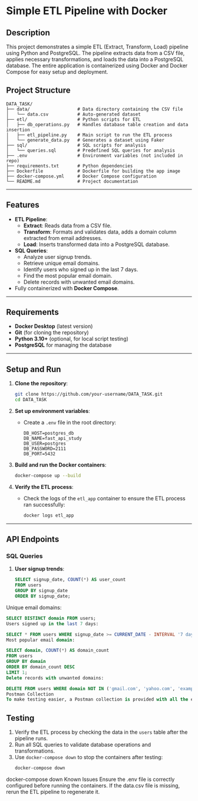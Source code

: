# Simple ETL Pipeline with Docker

## Description
This project demonstrates a simple ETL (Extract, Transform, Load) pipeline using Python and PostgreSQL. The pipeline extracts data from a CSV file, applies necessary transformations, and loads the data into a PostgreSQL database. The entire application is containerized using Docker and Docker Compose for easy setup and deployment.

## Project Structure
```
DATA_TASK/
├── data/                  # Data directory containing the CSV file
│   └── data.csv           # Auto-generated dataset
├── etl/                   # Python scripts for ETL
│   ├── db_operations.py   # Handles database table creation and data insertion
│   ├── etl_pipeline.py    # Main script to run the ETL process
│   └── generate_data.py   # Generates a dataset using Faker
├── sql/                   # SQL scripts for analysis
│   └── queries.sql        # Predefined SQL queries for analysis
├── .env                   # Environment variables (not included in repo)
├── requirements.txt       # Python dependencies
├── Dockerfile             # Dockerfile for building the app image
├── docker-compose.yml     # Docker Compose configuration
└── README.md              # Project documentation
```

---

## Features
- **ETL Pipeline**:
  - **Extract**: Reads data from a CSV file.
  - **Transform**: Formats and validates data, adds a domain column extracted from email addresses.
  - **Load**: Inserts transformed data into a PostgreSQL database.
- **SQL Queries**:
  - Analyze user signup trends.
  - Retrieve unique email domains.
  - Identify users who signed up in the last 7 days.
  - Find the most popular email domain.
  - Delete records with unwanted email domains.
- Fully containerized with **Docker Compose**.

---

## Requirements

- **Docker Desktop** (latest version)
- **Git** (for cloning the repository)
- **Python 3.10+** (optional, for local script testing)
- **PostgreSQL** for managing the database

---

## Setup and Run

1. **Clone the repository**:
    ```bash
    git clone https://github.com/your-username/DATA_TASK.git
    cd DATA_TASK
    ```

2. **Set up environment variables**:
   - Create a `.env` file in the root directory:
      ```env
      DB_HOST=postgres_db
      DB_NAME=fast_api_study
      DB_USER=postgres
      DB_PASSWORD=2111
      DB_PORT=5432
      ```

3. **Build and run the Docker containers**:
    ```bash
    docker-compose up --build
    ```

4. **Verify the ETL process**:
    - Check the logs of the `etl_app` container to ensure the ETL process ran successfully:
      ```bash
      docker logs etl_app
      ```

---

## API Endpoints

### SQL Queries

1. **User signup trends**:
   ```sql
   SELECT signup_date, COUNT(*) AS user_count
   FROM users
   GROUP BY signup_date
   ORDER BY signup_date;
   ```
Unique email domains:

```sql
SELECT DISTINCT domain FROM users;
Users signed up in the last 7 days:
```
```sql
SELECT * FROM users WHERE signup_date >= CURRENT_DATE - INTERVAL '7 days';
Most popular email domain:
```
```sql
SELECT domain, COUNT(*) AS domain_count
FROM users
GROUP BY domain
ORDER BY domain_count DESC
LIMIT 1;
Delete records with unwanted domains:
```
```sql
DELETE FROM users WHERE domain NOT IN ('gmail.com', 'yahoo.com', 'example.com');
Postman Collection
To make testing easier, a Postman collection is provided with all the endpoints defined above.
```
## Testing

1. Verify the ETL process by checking the data in the `users` table after the pipeline runs.
2. Run all SQL queries to validate database operations and transformations.
3. Use `docker-compose down` to stop the containers after testing:
   ```bash
   docker-compose down
   ```



docker-compose down
Known Issues
Ensure the .env file is correctly configured before running the containers.
If the data.csv file is missing, rerun the ETL pipeline to regenerate it.


